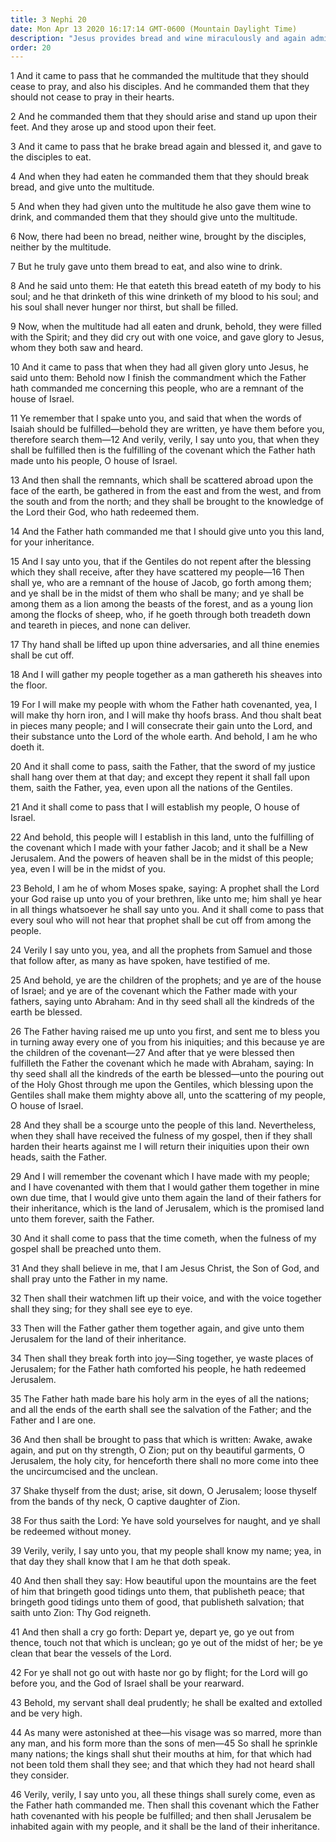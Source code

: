 ```yaml
---
title: 3 Nephi 20
date: Mon Apr 13 2020 16:17:14 GMT-0600 (Mountain Daylight Time)
description: "Jesus provides bread and wine miraculously and again administers the sacrament unto the people—The remnant of Jacob will come to the knowledge of the Lord their God and will inherit the Americas—Jesus is the prophet like unto Moses, and the Nephites are children of the prophets—Others of the Lord’s people will be gathered to Jerusalem. About A.D. 34."
order: 20
---
```


1 And it came to pass that he commanded the multitude that they should cease to pray, and also his disciples. And he commanded them that they should not cease to pray in their hearts.

2 And he commanded them that they should arise and stand up upon their feet. And they arose up and stood upon their feet.

3 And it came to pass that he brake bread again and blessed it, and gave to the disciples to eat.

4 And when they had eaten he commanded them that they should break bread, and give unto the multitude.

5 And when they had given unto the multitude he also gave them wine to drink, and commanded them that they should give unto the multitude.

6 Now, there had been no bread, neither wine, brought by the disciples, neither by the multitude.

7 But he truly gave unto them bread to eat, and also wine to drink.

8 And he said unto them: He that eateth this bread eateth of my body to his soul; and he that drinketh of this wine drinketh of my blood to his soul; and his soul shall never hunger nor thirst, but shall be filled.

9 Now, when the multitude had all eaten and drunk, behold, they were filled with the Spirit; and they did cry out with one voice, and gave glory to Jesus, whom they both saw and heard.

10 And it came to pass that when they had all given glory unto Jesus, he said unto them: Behold now I finish the commandment which the Father hath commanded me concerning this people, who are a remnant of the house of Israel.

11 Ye remember that I spake unto you, and said that when the words of Isaiah should be fulfilled—behold they are written, ye have them before you, therefore search them—12 And verily, verily, I say unto you, that when they shall be fulfilled then is the fulfilling of the covenant which the Father hath made unto his people, O house of Israel.

13 And then shall the remnants, which shall be scattered abroad upon the face of the earth, be gathered in from the east and from the west, and from the south and from the north; and they shall be brought to the knowledge of the Lord their God, who hath redeemed them.

14 And the Father hath commanded me that I should give unto you this land, for your inheritance.

15 And I say unto you, that if the Gentiles do not repent after the blessing which they shall receive, after they have scattered my people—16 Then shall ye, who are a remnant of the house of Jacob, go forth among them; and ye shall be in the midst of them who shall be many; and ye shall be among them as a lion among the beasts of the forest, and as a young lion among the flocks of sheep, who, if he goeth through both treadeth down and teareth in pieces, and none can deliver.

17 Thy hand shall be lifted up upon thine adversaries, and all thine enemies shall be cut off.

18 And I will gather my people together as a man gathereth his sheaves into the floor.

19 For I will make my people with whom the Father hath covenanted, yea, I will make thy horn iron, and I will make thy hoofs brass. And thou shalt beat in pieces many people; and I will consecrate their gain unto the Lord, and their substance unto the Lord of the whole earth. And behold, I am he who doeth it.

20 And it shall come to pass, saith the Father, that the sword of my justice shall hang over them at that day; and except they repent it shall fall upon them, saith the Father, yea, even upon all the nations of the Gentiles.

21 And it shall come to pass that I will establish my people, O house of Israel.

22 And behold, this people will I establish in this land, unto the fulfilling of the covenant which I made with your father Jacob; and it shall be a New Jerusalem. And the powers of heaven shall be in the midst of this people; yea, even I will be in the midst of you.

23 Behold, I am he of whom Moses spake, saying: A prophet shall the Lord your God raise up unto you of your brethren, like unto me; him shall ye hear in all things whatsoever he shall say unto you. And it shall come to pass that every soul who will not hear that prophet shall be cut off from among the people.

24 Verily I say unto you, yea, and all the prophets from Samuel and those that follow after, as many as have spoken, have testified of me.

25 And behold, ye are the children of the prophets; and ye are of the house of Israel; and ye are of the covenant which the Father made with your fathers, saying unto Abraham: And in thy seed shall all the kindreds of the earth be blessed.

26 The Father having raised me up unto you first, and sent me to bless you in turning away every one of you from his iniquities; and this because ye are the children of the covenant—27 And after that ye were blessed then fulfilleth the Father the covenant which he made with Abraham, saying: In thy seed shall all the kindreds of the earth be blessed—unto the pouring out of the Holy Ghost through me upon the Gentiles, which blessing upon the Gentiles shall make them mighty above all, unto the scattering of my people, O house of Israel.

28 And they shall be a scourge unto the people of this land. Nevertheless, when they shall have received the fulness of my gospel, then if they shall harden their hearts against me I will return their iniquities upon their own heads, saith the Father.

29 And I will remember the covenant which I have made with my people; and I have covenanted with them that I would gather them together in mine own due time, that I would give unto them again the land of their fathers for their inheritance, which is the land of Jerusalem, which is the promised land unto them forever, saith the Father.

30 And it shall come to pass that the time cometh, when the fulness of my gospel shall be preached unto them.

31 And they shall believe in me, that I am Jesus Christ, the Son of God, and shall pray unto the Father in my name.

32 Then shall their watchmen lift up their voice, and with the voice together shall they sing; for they shall see eye to eye.

33 Then will the Father gather them together again, and give unto them Jerusalem for the land of their inheritance.

34 Then shall they break forth into joy—Sing together, ye waste places of Jerusalem; for the Father hath comforted his people, he hath redeemed Jerusalem.

35 The Father hath made bare his holy arm in the eyes of all the nations; and all the ends of the earth shall see the salvation of the Father; and the Father and I are one.

36 And then shall be brought to pass that which is written: Awake, awake again, and put on thy strength, O Zion; put on thy beautiful garments, O Jerusalem, the holy city, for henceforth there shall no more come into thee the uncircumcised and the unclean.

37 Shake thyself from the dust; arise, sit down, O Jerusalem; loose thyself from the bands of thy neck, O captive daughter of Zion.

38 For thus saith the Lord: Ye have sold yourselves for naught, and ye shall be redeemed without money.

39 Verily, verily, I say unto you, that my people shall know my name; yea, in that day they shall know that I am he that doth speak.

40 And then shall they say: How beautiful upon the mountains are the feet of him that bringeth good tidings unto them, that publisheth peace; that bringeth good tidings unto them of good, that publisheth salvation; that saith unto Zion: Thy God reigneth.

41 And then shall a cry go forth: Depart ye, depart ye, go ye out from thence, touch not that which is unclean; go ye out of the midst of her; be ye clean that bear the vessels of the Lord.

42 For ye shall not go out with haste nor go by flight; for the Lord will go before you, and the God of Israel shall be your rearward.

43 Behold, my servant shall deal prudently; he shall be exalted and extolled and be very high.

44 As many were astonished at thee—his visage was so marred, more than any man, and his form more than the sons of men—45 So shall he sprinkle many nations; the kings shall shut their mouths at him, for that which had not been told them shall they see; and that which they had not heard shall they consider.

46 Verily, verily, I say unto you, all these things shall surely come, even as the Father hath commanded me. Then shall this covenant which the Father hath covenanted with his people be fulfilled; and then shall Jerusalem be inhabited again with my people, and it shall be the land of their inheritance.
